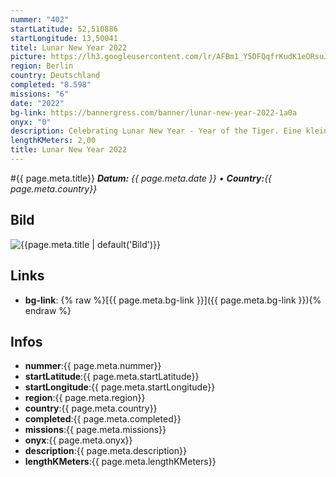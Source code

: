 ```yaml
---
nummer: "402"
startLatitude: 52,510886
startLongitude: 13,50041
titel: Lunar New Year 2022
picture: https://lh3.googleusercontent.com/lr/AFBm1_Y5OFQqfrKudK1eORsuJEVsjkAxGUOAY_XeHaheevtkzE2DYI72_nWMgo88SEqbnaSrz2_AYwwBXwJ4v3COhzDI2q4TWl7JVW_nldVEngq2iEgPfRGTw_jPvUZeJu9t2Lco89189ytYVYlDYTuT082NgR4jjFiBZ3jMVO_Ygi1pS0yv6maHX6FbbIGrs9h_8SBc6jTK3wZjgf6LeDl-BWUl8gXWOqHvg_dzBSXolGHeidjUxDaZsHH-PCy6IZKUD304dy2ikN2yWxkTBLkLr4wBA6PiLz2evNziVzYnIqeCXDfzc14oYtayjeYT2MISgwzmrLQq38gtp_JKxW5UHsE_Ng8UyDZV4tY9XBwJMcWnT_23FPbQmvomb1_pPnW-G6i7SOa1v6-wmPywZVol9cY5VCztiMQo4UBGLaIrgrp8-5tOP4LxRgF64mIa1R-qVkSjsBoSYzHAu-HCxOjCdVjbz0k2VwLW0yNkRzXWzPUY1LmuqLUbHedmSOS3Nwd2wzD50QsaqP_admZGq0XLnlE4_P2oYfjwzJtr5jdZsG7nNjoB8Wy-J-cNf-NyaL5nP8YAJMYdn99uXl9Qav2qwyVh5PLFxLCAEIRUPStRRZAg-QRvZ4L7qbjwGcB_zMh_oNqLhzaZvK6oqA8I4ASVz3S2bQPdlmBfD5c1G706ieT890fFNrPEVPlV6z3yJSpaaNj5HFiVFDqXVrD_6wlFa4WszavXd4520suPGiiKyvC0YFsPJqWnQn0cXxLikNiRB94iIwzlGMi-AqrMXboloB89sd16QWCKdoX-OGtdarQ5SplOKj72mMLsStGVDO3bLxgCEb3kFS-DMGFcnFNK8T_TFeunWcH-K5T9
region: Berlin
country: Deutschland
completed: "8.598"
missions: "6"
date: "2022"
bg-link: https://bannergress.com/banner/lunar-new-year-2022-1a0a
onyx: "0"
description: Celebrating Lunar New Year - Year of the Tiger. Eine kleine Entdeckungstour durch den Weitlingkiez von Lichtenberg.
lengthKMeters: 2,00
title: Lunar New Year 2022
---
```


#{{ page.meta.title}}
_**Datum:** {{ page.meta.date }} • **Country:**{{ page.meta.country}}_

## Bild
![{{page.meta.title | default('Bild')}}]({{page.meta.picture}})

## Links
- **bg-link**: {% raw %}[{{ page.meta.bg-link }}]({{ page.meta.bg-link }}){% endraw %}

## Infos
- **nummer**:{{ page.meta.nummer}}
- **startLatitude**:{{ page.meta.startLatitude}}
- **startLongitude**:{{ page.meta.startLongitude}}
- **region**:{{ page.meta.region}}
- **country**:{{ page.meta.country}}
- **completed**:{{ page.meta.completed}}
- **missions**:{{ page.meta.missions}}
- **onyx**:{{ page.meta.onyx}}
- **description**:{{ page.meta.description}}
- **lengthKMeters**:{{ page.meta.lengthKMeters}}

